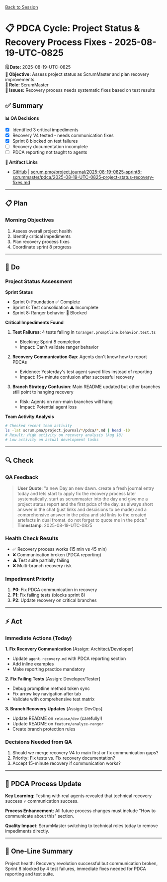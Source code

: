 [Back to Session](../)

# 📋 **PDCA Cycle: Project Status & Recovery Process Fixes - 2025-08-19-UTC-0825**

**🗓️ Date:** 2025-08-19-UTC-0825  
**🎯 Objective:** Assess project status as ScrumMaster and plan recovery improvements  
**👤 Role:** ScrumMaster  
**🚨 Issues:** Recovery process needs systematic fixes based on test results

## **✅ Summary**

**📊 QA Decisions**
- [x] Identified 3 critical impediments
- [x] Recovery V4 tested - needs communication fixes
- [x] Sprint 8 blocked on test failures
- [ ] Recovery documentation incomplete
- [ ] PDCA reporting not taught to agents

**🔗 Artifact Links**
- [GitHub](https://github.com/Cerulean-Circle-GmbH/Web4Articles/blob/test/recovery/scrum.pmo/project.journal/2025-08-19-0825-sprint8-scrummaster/pdca/2025-08-19-UTC-0825-project-status-recovery-fixes.md) | [scrum.pmo/project.journal/2025-08-19-0825-sprint8-scrummaster/pdca/2025-08-19-UTC-0825-project-status-recovery-fixes.md](2025-08-19-UTC-0825-project-status-recovery-fixes.md)

---

## **📋 Plan**

### **Morning Objectives**
1. Assess overall project health
2. Identify critical impediments
3. Plan recovery process fixes
4. Coordinate sprint 8 progress

---

## **🔨 Do**

### **Project Status Assessment**

**Sprint Status**
- Sprint 0: Foundation ✅ Complete
- Sprint 6: Test consolidation ⚠️ Incomplete
- Sprint 8: Ranger behavior 🚫 Blocked

**Critical Impediments Found**
1. **Test Failures**: 4 tests failing in `tsranger.promptline.behavior.test.ts`
   - Blocking: Sprint 8 completion
   - Impact: Can't validate ranger behavior

2. **Recovery Communication Gap**: Agents don't know how to report PDCAs
   - Evidence: Yesterday's test agent saved files instead of reporting
   - Impact: 15+ minute confusion after successful recovery

3. **Branch Strategy Confusion**: Main README updated but other branches still point to hanging recovery
   - Risk: Agents on non-main branches will hang
   - Impact: Potential agent loss

**Team Activity Analysis**
```bash
# Checked recent team activity
ls -lat scrum.pmo/project.journal/*/pdca/*.md | head -10
# Result: High activity on recovery analysis (Aug 18)
# Low activity on actual development tasks
```

---

## **🔍 Check**

### **QA Feedback**
> **User Quote**: "a new Day an new dawn. create a fresh journal entry today and lets start to apply fix the recovery process later systematically. start as scrummaster into the day and give me a project status report and the first pdca of the day. as always short answer in the chat (just links and descisions to be made) and a comprehensive answer in the pdca and std links to the created artefacts in dual fromat. do not forget to quote me in the pdca."  
> **Timestamp**: 2025-08-19-UTC-0825

### **Health Check Results**
- ✅ Recovery process works (15 min vs 45 min)
- ❌ Communication broken (PDCA reporting)
- ⚠️ Test suite partially failing
- ❌ Multi-branch recovery risk

### **Impediment Priority**
1. **P0**: Fix PDCA communication in recovery
2. **P1**: Fix failing tests (blocks sprint 8)
3. **P2**: Update recovery on critical branches

---

## **⚡ Act**

### **Immediate Actions (Today)**

**1. Fix Recovery Communication** [Assign: Architect/Developer]
- Update `agent.recovery.md` with PDCA reporting section
- Add inline examples
- Make reporting practice mandatory

**2. Fix Failing Tests** [Assign: Developer/Tester]
- Debug promptline method token sync
- Fix arrow key navigation after tab
- Validate with comprehensive test matrix

**3. Branch Recovery Updates** [Assign: DevOps]
- Update README on `release/dev` (carefully!)
- Update README on `feature/analyze-ranger`
- Create branch protection rules

### **Decisions Needed from QA**
1. Should we merge recovery V4 to main first or fix communication gaps?
2. Priority: Fix tests vs. Fix recovery documentation?
3. Accept 15-minute recovery if communication works?

---

## **🎯 PDCA Process Update**

**Key Learning**: Testing with real agents revealed that technical recovery success ≠ communication success.

**Process Enhancement**: All future process changes must include "How to communicate about this" section.

**Quality Impact**: ScrumMaster switching to technical roles today to remove impediments directly.

---

## **📝 One-Line Summary**
Project health: Recovery revolution successful but communication broken, Sprint 8 blocked by 4 test failures, immediate fixes needed for PDCA reporting and test suite.